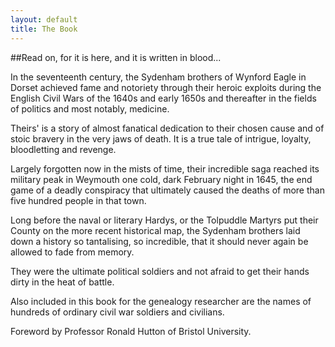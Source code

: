 ```yaml
---
layout: default
title: The Book
---
```


##Read on, for it is here, and it is written in blood...

In the seventeenth century, the Sydenham brothers of Wynford Eagle in Dorset achieved fame and notoriety through their heroic exploits during the English Civil Wars of the 1640s and early 1650s and thereafter in the fields of politics and most notably, medicine.
 
Theirs' is a story of almost fanatical dedication to their chosen cause and of stoic bravery in the very jaws of death. It is a true tale of intrigue, loyalty, bloodletting and revenge.
 
Largely forgotten now in the mists of time, their incredible saga reached its military peak in Weymouth one cold, dark February night in 1645, the end game of a deadly conspiracy that ultimately caused the deaths of more than five hundred people in that town.
 
Long before the naval or literary Hardys, or the Tolpuddle Martyrs put their County on the more recent historical map, the Sydenham brothers laid down a history so tantalising, so incredible, that it should never again be allowed to fade from memory.
 
They were the ultimate political soldiers and not afraid to get their hands dirty in the heat of battle.
 
Also included in this book for the genealogy researcher are the names of hundreds of ordinary civil war soldiers and civilians.
 
Foreword by Professor Ronald Hutton of Bristol University.
